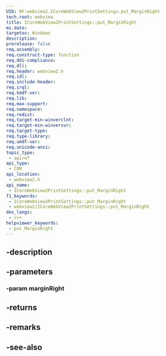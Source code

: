 ```yaml
---
UID: NF:webview2.ICoreWebView2PrintSettings.put_MarginRight
tech.root: webview
title: ICoreWebView2PrintSettings::put_MarginRight
ms.date: 
targetos: Windows
description: 
prerelease: false
req.assembly: 
req.construct-type: function
req.ddi-compliance: 
req.dll: 
req.header: webview2.h
req.idl: 
req.include-header: 
req.irql: 
req.kmdf-ver: 
req.lib: 
req.max-support: 
req.namespace: 
req.redist: 
req.target-min-winverclnt: 
req.target-min-winversvr: 
req.target-type: 
req.type-library: 
req.umdf-ver: 
req.unicode-ansi: 
topic_type:
 - apiref
api_type:
 - COM
api_location:
 - webview2.h
api_name:
 - ICoreWebView2PrintSettings::put_MarginRight
f1_keywords:
 - ICoreWebView2PrintSettings::put_MarginRight
 - webview2/ICoreWebView2PrintSettings::put_MarginRight
dev_langs:
 - c++
helpviewer_keywords:
 - put_MarginRight
---
```


## -description

## -parameters

### -param marginRight

## -returns

## -remarks

## -see-also

